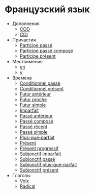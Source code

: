 # Французский язык

* Дополнения
  * [COD](fr/complements/cod.md)
  * [COI](fr/complements/coi.md)
* Причастия
  * [Participe passé](fr/participes/participe%20passé.md)
  * [Participe passé composé](fr/participes/participe%20passé%20composé.md)
  * [Participe présent](fr/participes/participe%20présent.md)
* Местоимения
  * [en](fr/pronoms/en.md)
  * [y](fr/pronoms/y.md)
* Времена
  * [Conditionnel passé](fr/temps/conditionnel%20passé.md)
  * [Conditionnel présent](fr/temps/conditionnel%20présent.md)
  * [Futur antérieur](fr/temps/futur%20antérieur.md)
  * [Futur proche](fr/temps/futur%20proche.md)
  * [Futur simple](fr/temps/futur%20simple.md)
  * [Imparfait](fr/temps/imparfait.md)
  * [Passé antérieur](fr/temps/passé%20antérieur.md)
  * [Passé composé](fr/temps/passé%20composé.md)
  * [Passé récent](fr/temps/passé%20récent.md)
  * [Passé simple](fr/temps/passé%20simple.md)
  * [Plus-que-parfait](fr/temps/plus-que-parfait.md)
  * [Présent](fr/temps/présent.md)
  * [Présent progressif](fr/temps/présent%20progressif.md)
  * [Subjonctif imparfait](fr/temps/subjonctif%20imparfait.md)
  * [Subjonctif passé](fr/temps/subjonctif%20passé.md)
  * [Subjonctif plus-que-parfait](fr/temps/subjonctif%20plus-que-parfait.md)
  * [Subjonctif présent](fr/temps/subjonctif%20présent.md)
* Глаголы
  * [Voix](fr/verbes/voix.md)
  * [Radical](fr/verbes/radical.md)
